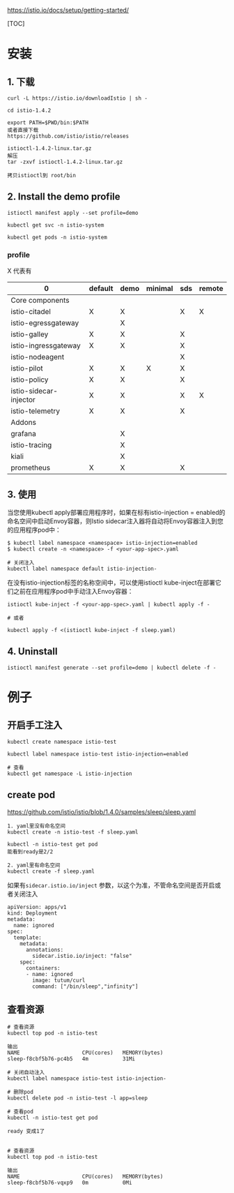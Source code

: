 https://istio.io/docs/setup/getting-started/

[TOC]

# 安装
## 1. 下载
```
curl -L https://istio.io/downloadIstio | sh -

cd istio-1.4.2

export PATH=$PWD/bin:$PATH
或者直接下载
https://github.com/istio/istio/releases

istioctl-1.4.2-linux.tar.gz
解压
tar -zxvf istioctl-1.4.2-linux.tar.gz

拷贝istioctl到 root/bin
```

## 2. Install the demo profile
```
istioctl manifest apply --set profile=demo

kubectl get svc -n istio-system

kubectl get pods -n istio-system
```

### profile

X 代表有

0 |default|	demo|	minimal|	sds|	remote
--|--|--|--|--|--
Core components|
istio-citadel |X|X||X|X
istio-egressgateway ||X
istio-galley|X|X||X
istio-ingressgateway|X|X||X
istio-nodeagent||||X
istio-pilot|X|X|X|X
istio-policy|X|X||X
istio-sidecar-injector|X|X||X|X
istio-telemetry|X|X||X
Addons | |||
grafana||X
istio-tracing||X
kiali||X
prometheus|X|X||X

## 3. 使用
当您使用kubectl apply部署应用程序时，如果在标有istio-injection = enabled的命名空间中启动Envoy容器，则Istio sidecar注入器将自动将Envoy容器注入到您的应用程序pod中：
```
$ kubectl label namespace <namespace> istio-injection=enabled
$ kubectl create -n <namespace> -f <your-app-spec>.yaml

# 关闭注入
kubectl label namespace default istio-injection-
```
在没有istio-injection标签的名称空间中，可以使用istioctl kube-inject在部署它们之前在应用程序pod中手动注入Envoy容器：
```
istioctl kube-inject -f <your-app-spec>.yaml | kubectl apply -f -

# 或者

kubectl apply -f <(istioctl kube-inject -f sleep.yaml)
```

## 4. Uninstall

```
istioctl manifest generate --set profile=demo | kubectl delete -f -
```

# 例子

## 开启手工注入
```
kubectl create namespace istio-test

kubectl label namespace istio-test istio-injection=enabled

# 查看
kubectl get namespace -L istio-injection
```

## create pod
https://github.com/istio/istio/blob/1.4.0/samples/sleep/sleep.yaml

```
1. yaml里没有命名空间
kubectl create -n istio-test -f sleep.yaml

kubectl -n istio-test get pod
能看到ready是2/2

2. yaml里有命名空间
kubectl create -f sleep.yaml

```
如果有`sidecar.istio.io/inject` 参数，以这个为准，不管命名空间是否开启或者关闭注入
```
apiVersion: apps/v1
kind: Deployment
metadata:
  name: ignored
spec:
  template:
    metadata:
      annotations:
        sidecar.istio.io/inject: "false"
    spec:
      containers:
      - name: ignored
        image: tutum/curl
        command: ["/bin/sleep","infinity"]
```

## 查看资源

```
# 查看资源
kubectl top pod -n istio-test

输出
NAME                    CPU(cores)   MEMORY(bytes)   
sleep-f8cbf5b76-pc4b5   4m           31Mi 

# 关闭自动注入
kubectl label namespace istio-test istio-injection-

# 删除pod
kubectl delete pod -n istio-test -l app=sleep

# 查看pod
kubectl -n istio-test get pod

ready 变成1了


# 查看资源
kubectl top pod -n istio-test

输出
NAME                    CPU(cores)   MEMORY(bytes)   
sleep-f8cbf5b76-vqxp9   0m           0Mi
```



